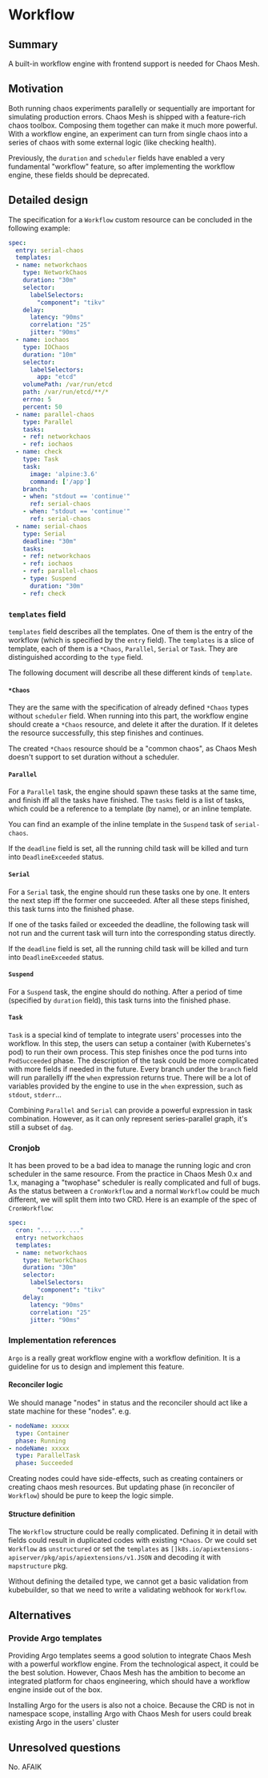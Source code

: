 # Workflow

## Summary

A built-in workflow engine with frontend support is needed for Chaos Mesh.

## Motivation

Both running chaos experiments parallelly or sequentially are important for
simulating production errors. Chaos Mesh is shipped with a feature-rich chaos
toolbox. Composing them together can make it much more powerful. With a workflow
engine, an experiment can turn from single chaos into a series of chaos with
some external logic (like checking health).

Previously, the `duration` and `scheduler` fields have enabled a very
fundamental "workflow" feature, so after implementing the workflow engine, these
fields should be deprecated.

## Detailed design

The specification for a `Workflow` custom resource can be concluded in the
following example:

```yaml
spec:
  entry: serial-chaos
  templates:
  - name: networkchaos
    type: NetworkChaos
    duration: "30m"
    selector:
      labelSelectors:
        "component": "tikv"
    delay:
      latency: "90ms"
      correlation: "25"
      jitter: "90ms"
  - name: iochaos
    type: IOChaos
    duration: "10m"
    selector:
      labelSelectors:
        app: "etcd"
    volumePath: /var/run/etcd
    path: /var/run/etcd/**/*
    errno: 5
    percent: 50
  - name: parallel-chaos
    type: Parallel
    tasks:
    - ref: networkchaos
    - ref: iochaos
  - name: check
    type: Task
    task:
      image: 'alpine:3.6'
      command: ['/app']
    branch:
    - when: "stdout == 'continue'"
      ref: serial-chaos
    - when: "stdout == 'continue'"
      ref: serial-chaos
  - name: serial-chaos
    type: Serial
    deadline: "30m"
    tasks:
    - ref: networkchaos
    - ref: iochaos
    - ref: parallel-chaos
    - type: Suspend
      duration: "30m"
    - ref: check
```

### `templates` field

`templates` field describes all the templates. One of them is the entry of the
workflow (which is specified by the `entry` field). The `templates` is a slice
of template, each of them is a `*Chaos`, `Parallel`, `Serial` or `Task`. They
are distinguished according to the `type` field.

The following document will describe all these different kinds of `template`.

#### `*Chaos`

They are the same with the specification of already defined `*Chaos` types
without `scheduler` field. When running into this part, the workflow engine
should create a `*Chaos` resource, and delete it after the duration. If it
deletes the resource successfully, this step finishes and continues.

The created `*Chaos` resource should be a "common chaos", as Chaos Mesh doesn't
support to set duration without a scheduler.

#### `Parallel`

For a `Parallel` task, the engine should spawn these tasks at the same time, and
finish iff all the tasks have finished. The `tasks` field is a list of tasks,
which could be a reference to a template (by name), or an inline template.

You can find an example of the inline template in the `Suspend` task of
`serial-chaos`.

If the `deadline` field is set, all the running child task will be killed and
turn into `DeadlineExceeded` status.

#### `Serial`

For a `Serial` task, the engine should run these tasks one by one. It enters the
next step iff the former one succeeded. After all these steps finished, this
task turns into the finished phase.

If one of the tasks failed or exceeded the deadline, the following task will not
run and the current task will turn into the corresponding status directly.

If the `deadline` field is set, all the running child task will be killed and
turn into `DeadlineExceeded` status.

#### `Suspend`

For a `Suspend` task, the engine should do nothing. After a period of time
(specified by `duration` field), this task turns into the finished phase.

#### `Task`

`Task` is a special kind of template to integrate users' processes into the
workflow. In this step, the users can setup a container (with Kubernetes's pod)
to run their own process. This step finishes once the pod turns into
`PodSucceeded` phase. The description of the task could be more complicated with
more fields if needed in the future. Every branch under the `branch` field will
run parallelly iff the `when` expression returns true. There will be a lot of
variables provided by the engine to use in the `when` expression, such as
`stdout`, `stderr`...

Combining `Parallel` and `Serial` can provide a powerful expression in task
combination. However, as it can only represent series-parallel graph, it's still
a subset of `dag`.

### Cronjob

It has been proved to be a bad idea to manage the running logic and cron
scheduler in the same resource. From the practice in Chaos Mesh 0.x and 1.x,
managing a "twophase" scheduler is really complicated and full of bugs. As the
status between a `CronWorkflow` and a normal `Workflow` could be much different,
we will split them into two CRD. Here is an example of the spec of
`CronWorkflow`:

```yaml
spec:
  cron: "... ... ..."
  entry: networkchaos
  templates:
  - name: networkchaos
    type: NetworkChaos
    duration: "30m"
    selector:
      labelSelectors:
        "component": "tikv"
    delay:
      latency: "90ms"
      correlation: "25"
      jitter: "90ms"
```

### Implementation references

`Argo` is a really great workflow engine with a workflow definition. It is a
guideline for us to design and implement this feature.

#### Reconciler logic

We should manage "nodes" in status and the reconciler should act like a state
machine for these "nodes". e.g.

```yaml
- nodeName: xxxxx
  type: Container
  phase: Running
- nodeName: xxxxx
  type: ParallelTask
  phase: Succeeded
```

Creating nodes could have side-effects, such as creating containers or creating
chaos mesh resources. But updating phase (in reconciler of `Workflow`) should be
pure to keep the logic simple.

#### Structure definition

The `Workflow` structure could be really complicated. Defining it in detail with
fields could result in duplicated codes with existing `*Chaos`. Or we could set
`Workflow` as `unstructured` or set the `templates` as
`[]k8s.io/apiextensions-apiserver/pkg/apis/apiextensions/v1.JSON` and decoding
it with `mapstructure` pkg.

Without defining the detailed type, we cannot get a basic validation from
kubebuilder, so that we need to write a validating webhook for `Workflow`.

## Alternatives

### Provide Argo templates

Providing Argo templates seems a good solution to integrate Chaos Mesh with a
powerful workflow engine. From the technological aspect, it could be the best
solution. However, Chaos Mesh has the ambition to become an integrated platform
for chaos engineering, which should have a workflow engine inside out of the
box.

Installing Argo for the users is also not a choice. Because the CRD is not in
namespace scope, installing Argo with Chaos Mesh for users could break existing
Argo in the users' cluster

## Unresolved questions

No. AFAIK
